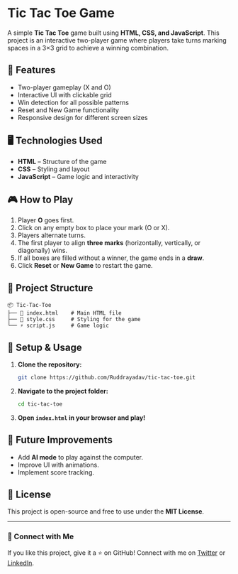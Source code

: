 # Tic Tac Toe Game

A simple **Tic Tac Toe** game built using **HTML, CSS, and JavaScript**. This project is an interactive two-player game where players take turns marking spaces in a 3×3 grid to achieve a winning combination.

## 🚀 Features
- Two-player gameplay (X and O)
- Interactive UI with clickable grid
- Win detection for all possible patterns
- Reset and New Game functionality
- Responsive design for different screen sizes

## 🖥️ Technologies Used
- **HTML** – Structure of the game
- **CSS** – Styling and layout
- **JavaScript** – Game logic and interactivity

## 🎮 How to Play
1. Player **O** goes first.
2. Click on any empty box to place your mark (O or X).
3. Players alternate turns.
4. The first player to align **three marks** (horizontally, vertically, or diagonally) wins.
5. If all boxes are filled without a winner, the game ends in a **draw**.
6. Click **Reset** or **New Game** to restart the game.

## 📂 Project Structure
```
📦 Tic-Tac-Toe
├── 📄 index.html    # Main HTML file
├── 🎨 style.css     # Styling for the game
└── ⚡ script.js     # Game logic
```

## 🔧 Setup & Usage
1. **Clone the repository:**
   ```sh
   git clone https://github.com/Ruddrayadav/tic-tac-toe.git
   ```
2. **Navigate to the project folder:**
   ```sh
   cd tic-tac-toe
   ```
3. **Open `index.html` in your browser and play!**


## 🌟 Future Improvements
- Add **AI mode** to play against the computer.
- Improve UI with animations.
- Implement score tracking.

## 📝 License
This project is open-source and free to use under the **MIT License**.

---
### 🔗 Connect with Me
If you like this project, give it a ⭐ on GitHub! Connect with me on [Twitter](https://x.com/rudray_05) or [LinkedIn](https://www.linkedin.com/in/rudra-yadav-9a787b284/).


